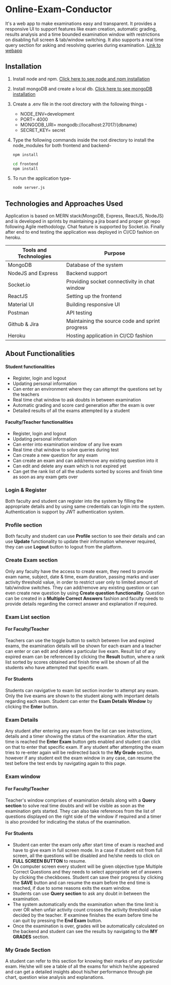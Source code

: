 # Online-Exam-Conductor
It's a web app to make examinations easy and transparent. It provides a responsive UI to support  features like exam creation, automatic grading, results analysis and a time bounded examination window with restrictions on disabling full screen & tab/window switching. It also supports a real time query section for asking and resolving queries during examination. [Link to webapp](https://online-exam-conductor.herokuapp.com/)

## Installation
1. Install node and npm. [Click here to see node and npm installation](https://docs.npmjs.com/downloading-and-installing-node-js-and-npm)
2. Install mongoDB and create a local db. [Click here to see mongoDB installation](https://docs.mongodb.com/manual/installation/)
3. Create a .env file in the root directory with the following things - <br/>
    * NODE_ENV=development
    * PORT= 4000
    * MONGODB_URI= mongodb://localhost:27017/{dbname}
    * SECRET_KEY= secret
4. Type the following commands inside the root directory to install the node_modules for both frontend and backend-
    ```bash
    npm install
    ```
    
    ```bash
    cd frontend
    npm install
    ```
5. To run the application type-
    ```bash
    node server.js
    ```
 
## Technologies and Approaches Used
Application is based on MERN stack(MongoDB, Express, ReactJS, NodeJS)  and is developed in sprints by maintaining a jira board and proper git repo following Agile methodology. Chat feature is supported by Socket.io. Finally after end to end testing the application was deployed  in CI/CD fashion on heroku. 

**Tools and Technologies** | **Purpose**
------------ | -------------
MongoDB | Database of the system
NodeJS and Express | Backend support
Socket.io | Providing socket connectivity in chat window
ReactJS | Setting up the frontend
Material UI | Building responsive UI
Postman | API testing
Github & Jira | Maintaining the source code and sprint progress
Heroku | Hosting application in CI/CD fashion



## About Functionalities

#### Student functionalities
* Register, login and logout
* Updating personal information
* Can enter an environment where they can attempt the questions set by the teachers
* Real time chat window to ask doubts in between examination
* Automatic grading and score card generation after the exam is over
* Detailed results of all the exams attempted by a student
#### Faculty/Teacher functionalities
* Register, login and logout
* Updating personal information
* Can enter into examination window of any live exam
* Real time chat window to solve queries during test
* Can create a new question for any exam
* Can create an exam and can add/remove any existing question into it 
* Can edit and delete any exam which is not expired yet
* Can get the rank list of all the students sorted by scores and finish time as soon as any exam gets over

### Login & Register 
Both faculty and student can register into the system by filling the appropriate details and by using same credentials can login into the system. Authentication is support by JWT authentication system.

### Profile section 
Both faculty and student can use **Profile** section to see their details and can use **Update** functionality to update their information whenever required, they can use **Logout** button to logout from the platform.

### Create Exam section
Only any faculty have the access to create exam, they need to provide exam name, subject, date & time, exam duration, passing marks and user activity threshold value, in order to restrict user only to limited amount of tab/window switches. They can add/remove any existing question or can even create new question by using **Create question functionality**. Question can be created in a **Multiple Correct Answers** fashion and faculty needs to provide details regarding the correct answer and explanation if required.

### Exam List section
#### For Faculty/Teacher
Teachers can use the toggle button to switch between live and expired exams, the examination details will be shown for each exam and a teacher can enter or can edit and delete a particular live exam. Result list of any expired exam can be referenced by clicking the **Result** button, where a rank list sorted by scores obtained and finish time will be shown of all the students who have attempted that specific exam.
#### For Students
Students can navigative to exam list section inorder to attempt any exam. Only the live exams are shown to the student along with important details regarding each exam.
Student can enter the **Exam Details Window** by clicking the **Enter** button.

### Exam Details
Any student after entering any exam from the list can see instructions, details and a timer showing the status of the examination. After the start time is reached the **Enter Exam** button gets enabled and student can click on that to enter that specific exam. If any student after attempting the exam tries to re-enter again will be redirected back to the **My Grade** section, however if any student exit the exam window in any case, can resume the test before the test ends by navigating again to this page.


### Exam window
#### For Faculty/Teacher
Teacher's window comprises of examination details along with a **Query section** to solve real time doubts and will be visible as soon as the examination gets started. They can also take references from the list of questions displayed on the right side of the window if required and a timer is also provided for indicating the status of the examination.
#### For Students
* Student can enter the exam only after start time of exam is reached and have to give exam in full screen mode. In a case if student exit from full screen, all the questions will be disabled and he/she needs to click on **FULL SCREEN BUTTON** to resume. 
* On computer screen every student will be given objective type Multiple Correct Questions and they needs to select appropriate set of answers by clicking the checkboxes. Student can save their progress by clicking the **SAVE** button and can resume the exam before the end time is reached, if due to some reasons exits the exam window.
* Students can use **Query section** to ask any doubt in between the examination. 
* The system automatically ends the examination when the time limit is over OR when unfair activity count crosses the activity threshold value decided by the teacher. If examinee finishes the exam before time he can quit by pressing the **End Exam** button.
* Once the examination is over, grades will be automatically calculated on the backend and student can see the results by navigating to the **MY GRADES** section.

### My Grade Section
A student can refer to this section for knowing their marks of any particular exam. He/she will see a table of all the exams for which he/she appeared and can get a detailed insights about his/her performance through pie chart, question wise analysis and explanations.


